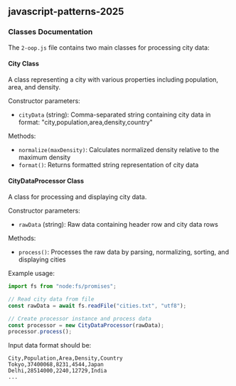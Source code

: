 ## javascript-patterns-2025

### Classes Documentation

The `2-oop.js` file contains two main classes for processing city data:

#### City Class
A class representing a city with various properties including population, area, and density.

Constructor parameters:
- `cityData` (string): Comma-separated string containing city data in format: "city,population,area,density,country"

Methods:
- `normalize(maxDensity)`: Calculates normalized density relative to the maximum density
- `format()`: Returns formatted string representation of city data

#### CityDataProcessor Class
A class for processing and displaying city data.

Constructor parameters:
- `rawData` (string): Raw data containing header row and city data rows

Methods:
- `process()`: Processes the raw data by parsing, normalizing, sorting, and displaying cities

Example usage:
```javascript
import fs from "node:fs/promises";

// Read city data from file
const rawData = await fs.readFile("cities.txt", "utf8");

// Create processor instance and process data
const processor = new CityDataProcessor(rawData);
processor.process();
```

Input data format should be:
```
City,Population,Area,Density,Country
Tokyo,37400068,8231,4544,Japan
Delhi,28514000,2240,12729,India
...
```
